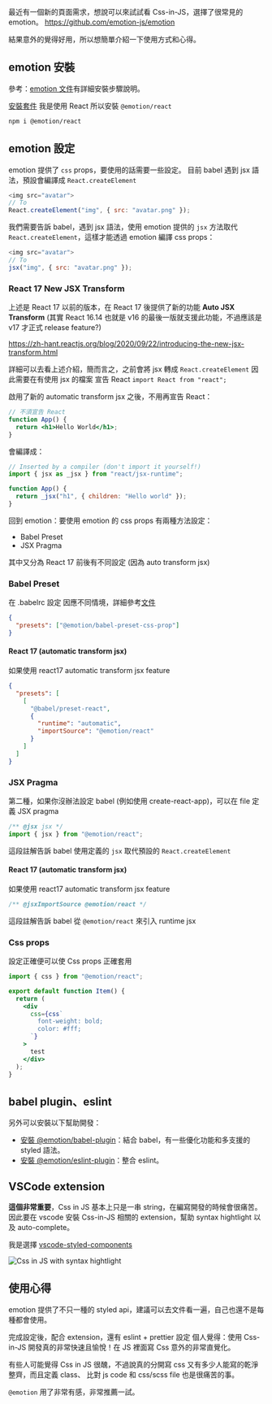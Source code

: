 最近有一個新的頁面需求，想說可以來試試看 Css-in-JS，選擇了很常見的 emotion。
https://github.com/emotion-js/emotion

結果意外的覺得好用，所以想簡單介紹一下使用方式和心得。

## emotion 安裝

參考：[emotion 文件](https://emotion.sh/docs/introduction)有詳細安裝步驟說明。

[安裝套件](https://emotion.sh/docs/introduction)
我是使用 React 所以安裝 `@emotion/react`

```bash
npm i @emotion/react
```

## emotion 設定

emotion 提供了 `css` props，要使用的話需要一些設定。
目前 babel 遇到 jsx 語法，預設會編譯成 `React.createElement`

```javascript
<img src="avatar">
// To
React.createElement("img", { src: "avatar.png" });
```

我們需要告訴 babel，遇到 jsx 語法，使用 emotion 提供的 `jsx` 方法取代 `React.createElement`，這樣才能透過 emotion 編譯 css props：

```javascript
<img src="avatar">
// To
jsx("img", { src: "avatar.png" });
```

### React 17 New JSX Transform

上述是 React 17 以前的版本，在 React 17 後提供了新的功能 **Auto JSX Transform**
(其實 React 16.14 也就是 v16 的最後一版就支援此功能，不過應該是 v17 才正式 release feature?)

https://zh-hant.reactjs.org/blog/2020/09/22/introducing-the-new-jsx-transform.html

詳細可以去看上述介紹，簡而言之，之前會將 jsx 轉成 `React.createElement`
因此需要在有使用 jsx 的檔案 宣告 React `import React from "react";`

啟用了新的 automatic transform jsx 之後，不用再宣告 React：

```jsx
// 不須宣告 React
function App() {
  return <h1>Hello World</h1>;
}
```

會編譯成：

```jsx
// Inserted by a compiler (don't import it yourself!)
import { jsx as _jsx } from "react/jsx-runtime";

function App() {
  return _jsx("h1", { children: "Hello world" });
}
```

回到 emotion：要使用 emotion 的 css props
有兩種方法設定：

- Babel Preset
- JSX Pragma

其中又分為 React 17 前後有不同設定 (因為 auto transform jsx)

### Babel Preset

在 .babelrc 設定
因應不同情境，詳細參考[文件](https://emotion.sh/docs/css-prop#babel-preset)

```json
{
  "presets": ["@emotion/babel-preset-css-prop"]
}
```

#### React 17 (automatic transform jsx)

如果使用 react17 automatic transform jsx feature

```json
{
  "presets": [
    [
      "@babel/preset-react",
      {
        "runtime": "automatic",
        "importSource": "@emotion/react"
      }
    ]
  ]
}
```

### JSX Pragma

第二種，如果你沒辦法設定 babel (例如使用 create-react-app)，可以在 file 定義 JSX pragma

```javascript
/** @jsx jsx */
import { jsx } from "@emotion/react";
```

這段註解告訴 babel 使用定義的 `jsx` 取代預設的 `React.createElement`

#### React 17 (automatic transform jsx)

如果使用 react17 automatic transform jsx feature

```javascript
/** @jsxImportSource @emotion/react */
```

這段註解告訴 babel 從 `@emotion/react` 來引入 runtime jsx

### Css props

設定正確便可以使 Css props 正確套用

```jsx
import { css } from "@emotion/react";

export default function Item() {
  return (
    <div
      css={css`
        font-weight: bold;
        color: #fff;
      `}
    >
      test
    </div>
  );
}
```

## babel plugin、eslint

另外可以安裝以下幫助開發：

- [安裝 @emotion/babel-plugin](https://emotion.sh/docs/@emotion/babel-plugin)：結合 babel，有一些優化功能和多支援的 styled 語法。
- [安裝 @emotion/eslint-plugin](https://emotion.sh/docs/@emotion/eslint-plugin)：整合 eslint。

## VSCode extension

**這個非常重要**，Css in JS 基本上只是一串 string，在編寫開發的時候會很痛苦。
因此要在 vscode 安裝 Css-in-JS 相關的 extension，幫助 syntax hightlight 以及 auto-complete。

我是選擇 [vscode-styled-components](https://marketplace.visualstudio.com/items?itemName=jpoissonnier.vscode-styled-components)

![Css in JS with syntax hightlight](https://imgur.com/xHmw0eS.jpg)

## 使用心得

emotion 提供了不只一種的 styled api，建議可以去文件看一遍，自己也還不是每種都會使用。

完成設定後，配合 extension，還有 eslint + prettier 設定
個人覺得：使用 Css-in-JS 開發真的非常快速且愉悅！在 JS 裡面寫 Css 意外的非常直覺化。

有些人可能覺得 Css in JS 很醜，不過說真的分開寫 css 又有多少人能寫的乾淨整齊，而且定義 class、 比對 js code 和 css/scss file 也是很痛苦的事。

`@emotion` 用了非常有感，非常推薦一試。
